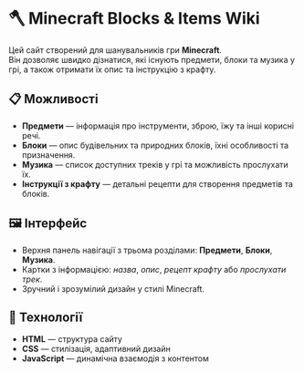 # 🪓 Minecraft Blocks & Items Wiki

Цей сайт створений для шанувальників гри **Minecraft**.  
Він дозволяє швидко дізнатися, які існують предмети, блоки та музика у грі, а також отримати їх опис та інструкцію з крафту.

## 📋 Можливості
- **Предмети** — інформація про інструменти, зброю, їжу та інші корисні речі.
- **Блоки** — опис будівельних та природних блоків, їхні особливості та призначення.
- **Музика** — список доступних треків у грі та можливість прослухати їх.
- **Інструкції з крафту** — детальні рецепти для створення предметів та блоків.

## 🖼️ Інтерфейс
- Верхня панель навігації з трьома розділами: **Предмети**, **Блоки**, **Музика**.
- Картки з інформацією: *назва*, *опис*, *рецепт крафту* або *прослухати трек*.
- Зручний і зрозумілий дизайн у стилі Minecraft.

## 🚀 Технології
- **HTML** — структура сайту
- **CSS** — стилізація, адаптивний дизайн
- **JavaScript** — динамічна взаємодія з контентом

